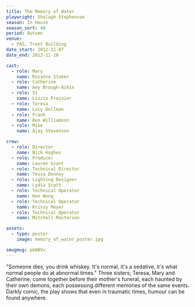 ```yaml
---
title: The Memory of Water
playwright: Shelagh Stephenson
season: In House
season_sort: 40
period: Autumn
venue:
  - PAS, Trent Building
date_start: 2012-11-07
date_end: 2012-11-10

cast:
  - role: Mary
    name: Rosanna Stoker
  - role: Catherine
    name: Amy Brough-Aikin
  - role: Vi
    name: Lizzie Frainier
  - role: Teresa
    name: Lucy Dollman
  - role: Frank
    name: Ben Williamson
  - role: Mike
    name: Ajay Stevenson

crew:
  - role: Director
    name: Nick Hughes
  - role: Producer
    name: Lauren Grant
  - role: Technical Director
    name: Tessa Denney
  - role: Lighting Designer
    name: Lydia Scott
  - role: Technical Operator
    name: Hon Wong
  - role: Technical Operator
    name: Krissy Meyer
  - role: Technical Operator
    name: Mitchell Masterson

assets:
  - type: poster
    image: memory_of_water_poster.jpg

smugmug: pkW8Vv
---
```


"Someone dies, you drink whiskey. It's normal, it's a sedative, it's what normal people do at abnormal times." Three sisters; Teresa, Mary and Catherine, come together before their mother's funeral, each haunted by their own demons, each possessing different memories of the same events. Darkly comic, the play shows that even in traumatic times, humour can be found anywhere.
